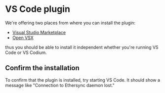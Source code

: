 <!--
SPDX-FileCopyrightText: 2024 blinry <mail@blinry.org>
SPDX-FileCopyrightText: 2024 zormit <nt4u@kpvn.de>

SPDX-License-Identifier: CC-BY-SA-4.0
-->

# VS Code plugin

We're offering two places from where you can install the plugin:
- [Visual Studio Marketplace](https://marketplace.visualstudio.com/items?itemName=ethersync.ethersync)
- [Open VSX](https://open-vsx.org/extension/ethersync/ethersync)

thus you should be able to install it independent whether you're running VS Code or VS Codium.

## Confirm the installation

To confirm that the plugin is installed, try starting VS Code. It should show a message like "Connection to Ethersync daemon lost."
